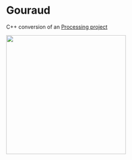 # Gouraud

C++ conversion of an [Processing project](www.lemonde.fr)

<img src="images/gouraud.gif" width=320>
